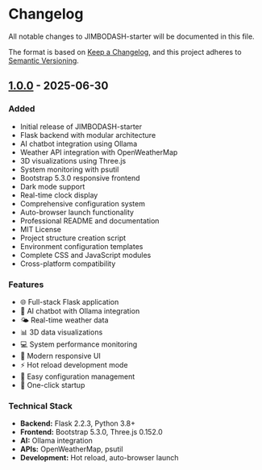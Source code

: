 # Changelog

All notable changes to JIMBODASH-starter will be documented in this file.

The format is based on [Keep a Changelog](https://keepachangelog.com/en/1.0.0/),
and this project adheres to [Semantic Versioning](https://semver.org/spec/v2.0.0.html).

## [1.0.0] - 2025-06-30

### Added
- Initial release of JIMBODASH-starter
- Flask backend with modular architecture
- AI chatbot integration using Ollama
- Weather API integration with OpenWeatherMap
- 3D visualizations using Three.js
- System monitoring with psutil
- Bootstrap 5.3.0 responsive frontend
- Dark mode support
- Real-time clock display
- Comprehensive configuration system
- Auto-browser launch functionality
- Professional README and documentation
- MIT License
- Project structure creation script
- Environment configuration templates
- Complete CSS and JavaScript modules
- Cross-platform compatibility

### Features
- 🌐 Full-stack Flask application
- 🤖 AI chatbot with Ollama integration
- 🌤️ Real-time weather data
- 📊 3D data visualizations
- 💻 System performance monitoring
- 🎨 Modern responsive UI
- ⚡ Hot reload development mode
- 🔧 Easy configuration management
- 🚀 One-click startup

### Technical Stack
- **Backend:** Flask 2.2.3, Python 3.8+
- **Frontend:** Bootstrap 5.3.0, Three.js 0.152.0
- **AI:** Ollama integration
- **APIs:** OpenWeatherMap, psutil
- **Development:** Hot reload, auto-browser launch

[1.0.0]: https://github.com/Bonzokoles/JIMBODASH-starter/releases/tag/v1.0.0